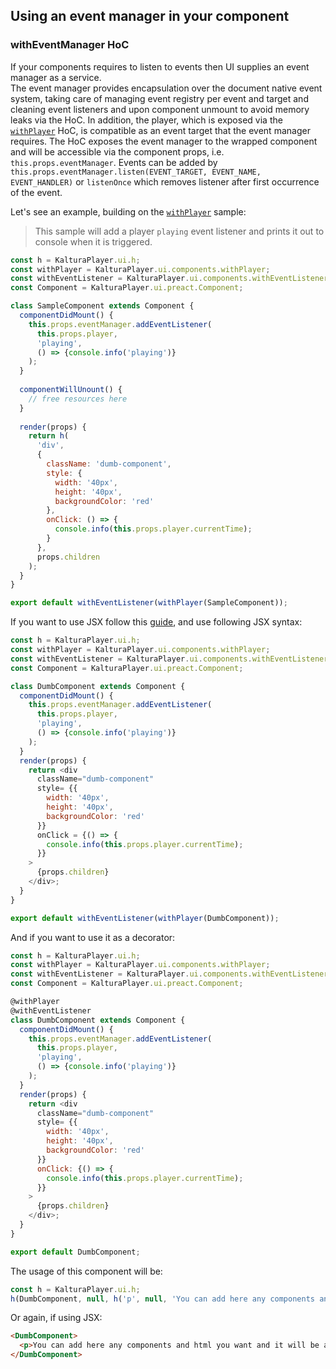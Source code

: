 ## Using an event manager in your component

### withEventManager HoC 

If your components requires to listen to events then UI supplies an event manager as a service.  
The event manager provides encapsulation over the document native event system, taking care of managing event registry per event and target and cleaning event listeners and upon component unmount to avoid memory leaks via the HoC.
In addition, the player, which is exposed via the [`withPlayer`](./with-player.md) HoC, is compatible as an event target that the event manager requires.
The HoC exposes the event manager to the wrapped component and will be accessible via the component props, i.e. `this.props.eventManager`.
Events can be added by `this.props.eventManager.listen(EVENT_TARGET, EVENT_NAME, EVENT_HANDLER)` or `listenOnce` which removes listener after first occurrence of the event.   

Let's see an example, building on the [`withPlayer`](./with-player.md) sample:

> This sample will add a player `playing` event listener and prints it out to console when it is triggered.

```javascript
const h = KalturaPlayer.ui.h;
const withPlayer = KalturaPlayer.ui.components.withPlayer;
const withEventListener = KalturaPlayer.ui.components.withEventListener;
const Component = KalturaPlayer.ui.preact.Component;

class SampleComponent extends Component {
  componentDidMount() {
    this.props.eventManager.addEventListener(
      this.props.player, 
      'playing', 
      () => {console.info('playing')}
    );
  }
  
  componentWillUnount() {
    // free resources here
  }
  
  render(props) {
    return h(
      'div', 
      {
        className: 'dumb-component',
        style: {
          width: '40px',
          height: '40px',
          backgroundColor: 'red'
        },
        onClick: () => {
          console.info(this.props.player.currentTime);
        }
      }, 
      props.children
    );
  }
}

export default withEventListener(withPlayer(SampleComponent));
```

If you want to use JSX follow this [guide](./custom-ui-preset.md#using-jsx), and use following JSX syntax:

```javascript
const h = KalturaPlayer.ui.h;
const withPlayer = KalturaPlayer.ui.components.withPlayer;
const withEventListener = KalturaPlayer.ui.components.withEventListener;
const Component = KalturaPlayer.ui.preact.Component;

class DumbComponent extends Component {
  componentDidMount() {
    this.props.eventManager.addEventListener(
      this.props.player, 
      'playing', 
      () => {console.info('playing')}
    );
  }
  render(props) {
    return <div 
      className="dumb-component"
      style= {{
        width: '40px',
        height: '40px',
        backgroundColor: 'red'
      }}
      onClick = {() => {
        console.info(this.props.player.currentTime);
      }}
    >
      {props.children}
    </div>;
  }
}

export default withEventListener(withPlayer(DumbComponent));
```

And if you want to use it as a decorator:

```javascript
const h = KalturaPlayer.ui.h;
const withPlayer = KalturaPlayer.ui.components.withPlayer;
const withEventListener = KalturaPlayer.ui.components.withEventListener;
const Component = KalturaPlayer.ui.preact.Component;

@withPlayer
@withEventListener
class DumbComponent extends Component {
  componentDidMount() {
    this.props.eventManager.addEventListener(
      this.props.player, 
      'playing', 
      () => {console.info('playing')}
    );
  }
  render(props) {
    return <div 
      className="dumb-component"
      style= {{
        width: '40px',
        height: '40px',
        backgroundColor: 'red'
      }}
      onClick: {() => {
        console.info(this.props.player.currentTime);
      }}
    >
      {props.children}
    </div>;
  }
}

export default DumbComponent;
```

The usage of this component will be:

```javascript
const h = KalturaPlayer.ui.h;
h(DumbComponent, null, h('p', null, 'You can add here any components and html you want and it will be appended to the DumbComponent'));
```

Or again, if using JSX:

```html
<DumbComponent>
  <p>You can add here any components and html you want and it will be appended to the DumbComponent</p>
</DumbComponent>
```
